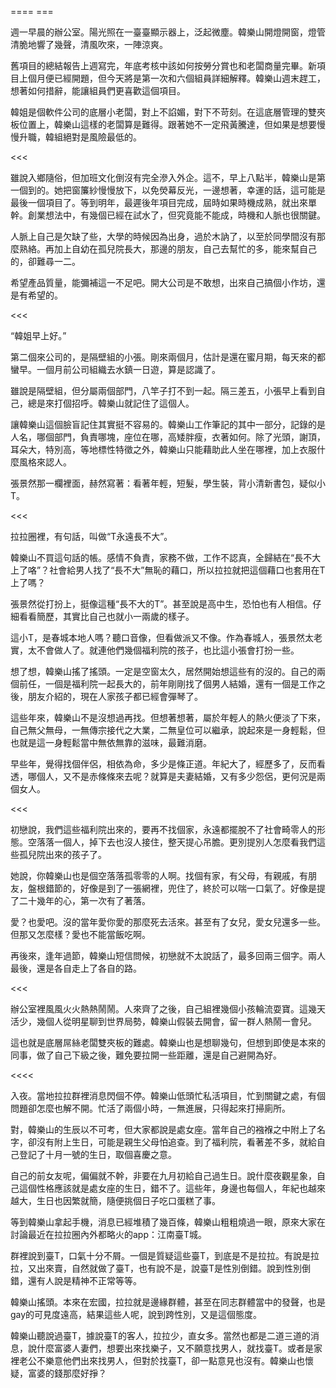 ==== ===

週一早晨的辦公室。陽光照在一臺臺顯示器上，泛起微塵。韓樂山開燈開窗，燈管清脆地響了幾聲，清風吹來，一陣涼爽。

舊項目的總結報告上週寫完，年底考核中該如何按勞分賞也和老闆商量完畢。新項目上個月便已經開題，但今天將是第一次和六個組員詳細解釋。韓樂山週末趕工，想著如何措辭，能讓組員們更喜歡這個項目。

韓姐是個軟件公司的底層小老闆，對上不諂媚，對下不苛刻。在這底層管理的雙夾板位置上，韓樂山這樣的老闆算是難得。跟著她不一定飛黃騰達，但如果是想要慢慢升職，韓組絕對是風險最低的。

<<<

雖說入鄉隨俗，但加班文化倒沒有完全滲入外企。這不，早上八點半，韓樂山是第一個到的。她把窗簾紗慢慢放下，以免熒幕反光，一邊想著，幸運的話，這可能是最後一個項目了。等到明年，最遲後年項目完成，屆時如果時機成熟，就出來單幹。創業想法中，有幾個已經在試水了，但究竟能不能成，時機和人脈也很關鍵。

人脈上自己是欠缺了些，大學的時候因為出身，過於木訥了，以至於同學間沒有那麼熟絡。再加上自幼在孤兒院長大，那邊的朋友，自己去幫忙的多，能來幫自己的，卻難尋一二。

希望產品質量，能彌補這一不足吧。開大公司是不敢想，出來自己搞個小作坊，還是有希望的。

<<<

“韓姐早上好。”

第二個來公司的，是隔壁組的小張。剛來兩個月，估計是還在蜜月期，每天來的都蠻早。一個月前公司組織去水鎮一日遊，算是認識了。

雖說是隔壁組，但分屬兩個部門，八竿子打不到一起。隔三差五，小張早上看到自己，總是來打個招呼。韓樂山就記住了這個人。

讓韓樂山這個臉盲記住其實挺不容易的。韓樂山工作筆記的其中一部分，記錄的是人名，哪個部門，負責哪塊，座位在哪，高矮胖瘦，衣著如何。除了光頭，謝頂，耳朵大，特別高，等地標性特徵之外，韓樂山只能藉助此人坐在哪裡，加上衣服什麼風格來認人。

張景然那一欄裡面，赫然寫著：看著年輕，短髮，學生裝，背小清新書包，疑似小T。

<<<

拉拉圈裡，有句話，叫做“T永遠長不大”。

韓樂山不買這句話的帳。感情不負責，家務不做，工作不認真，全歸結在“長不大上了咯”？社會給男人找了“長不大”無恥的藉口，所以拉拉就把這個藉口也套用在T上了嗎？

張景然從打扮上，挺像這種“長不大的T”。甚至說是高中生，恐怕也有人相信。仔細看看簡歷，其實比自己也就小一兩歲的樣子。

這小T，是春城本地人嗎？聽口音像，但看做派又不像。作為春城人，張景然太老實，太不會做人了。就連他們幾個福利院的孩子，也比這小張會打扮一些。

想了想，韓樂山搖了搖頭。一定是空窗太久，居然開始想這些有的沒的。自己的兩個前任，一個是福利院一起長大的，前年剛剛找了個男人結婚，還有一個是工作之後，朋友介紹的，現在人家孩子都已經會彈琴了。

這些年來，韓樂山不是沒想過再找。但想著想著，屬於年輕人的熱火便淡了下來，自己無父無母，一無傳宗接代之大業，二無皇位可以繼承，說起來是一身輕鬆，但也就是這一身輕鬆當中無依無靠的滋味，最難消磨。

早些年，覺得找個伴侶，相依為命，多少是條正道。年紀大了，經歷多了，反而看透，哪個人，又不是赤條條來去呢？就算是夫妻結婚，又有多少怨侶，更何況是兩個女人。

<<<

初戀說，我們這些福利院出來的，要再不找個家，永遠都擺脫不了社會畸零人的形態。空落落一個人，掉下去也沒人接住，整天提心吊膽。更別提別人怎麼看我們這些孤兒院出來的孩子了。

她說，你韓樂山也是個空落落孤零零的人啊。找個有家，有父母，有親戚，有朋友，盤根錯節的，好像是到了一張網裡，兜住了，終於可以喘一口氣了。好像是提了二十幾年的心，第一次有了著落。

愛？也愛吧。沒的當年愛你愛的那麼死去活來。甚至有了女兒，愛女兒還多一些。但那又怎麼樣？愛也不能當飯吃啊。

再後來，逢年過節，韓樂山短信問候，初戀就不太說話了，最多回兩三個字。兩人最後，還是各自走上了各自的路。

<<<

辦公室裡風風火火熱熱鬧鬧。人來齊了之後，自己組裡幾個小孩輪流耍寶。這幾天活少，幾個人從明星聊到世界局勢，韓樂山假裝去開會，留一群人熱鬧一會兒。

這也就是底層屌絲老闆雙夾板的難處。韓樂山也是想聊幾句，但想到即使是本來的同事，做了自己下級之後，難免要拉開一些距離，還是自己避開為好。

<<<<

入夜。當地拉拉群裡消息閃個不停。韓樂山低頭忙私活項目，忙到關鍵之處，有個問題卻怎麼也解不開。忙活了兩個小時，一無進展，只得起來打掃廁所。

對，韓樂山的生辰以不可考，但大家都說是處女座。當年自己的襁褓之中附上了名字，卻沒有附上生日，可能是親生父母怕追查。到了福利院，看著差不多，就給自己登記了十月一號的生日，取個喜慶之意。

自己的前女友呢，偏偏就不幹，非要在九月初給自己過生日。說什麼夜觀星象，自己這個性格應該就是處女座的生日，錯不了。這些年，身邊也每個人，年紀也越來越大，生日也因繁就簡，隨便挑個日子吃口蛋糕了事。

等到韓樂山拿起手機，消息已經堆積了幾百條，韓樂山粗粗燒過一眼，原來大家在討論最近在拉拉圈內外都略火的app：江南臺T城。

群裡說到臺T，口氣十分不屑。一個是質疑這些臺T，到底是不是拉拉。有說是拉拉，又出來賣，自然就做了臺T，也有說不是，說臺T是性別倒錯。說到性別倒錯，還有人說是精神不正常等等。

韓樂山搖頭。本來在宏國，拉拉就是邊緣群體，甚至在同志群體當中的發聲，也是gay的可見度遠高，結果這些人呢，說到跨性別，又是這個態度。

韓樂山聽說過臺T，據說臺T的客人，拉拉少，直女多。當然也都是二道三道的消息，說什麼富婆人妻們，想要出來找樂子，又不願意找男人，就找臺T。或者是家裡老公不樂意他們出來找男人，但對於找臺T，卻一點意見也沒有。韓樂山也懷疑，富婆的錢那麼好掙？